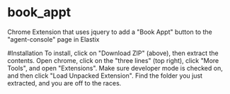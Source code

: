 # book_appt
Chrome Extension that uses jquery to add a "Book Appt" button to the "agent-console" page in Elastix

#Installation
To install, click on "Download ZIP" (above), then extract the contents. Open chrome, click on the "three lines" (top right), click "More Tools", and open "Extensions". Make sure developer mode is checked on, and then click "Load Unpacked Extension". Find the folder you just extracted, and you are off to the races.
